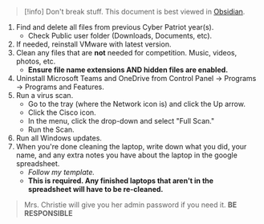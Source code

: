 >[!info]
>Don't break stuff.
>This document is best viewed in [Obsidian](https://obsidian.md).

1. Find and delete all files from previous Cyber Patriot year(s).
	- Check Public user folder (Downloads, Documents, etc).
2. If needed, reinstall VMware with latest version.
3. Clean any files that are **not** needed for competition. Music, videos, photos, etc.
	- **Ensure file name extensions AND hidden files are enabled.**
4. Uninstall Microsoft Teams and OneDrive from Control Panel -> Programs -> Programs and Features.
5. Run a virus scan.
	- Go to the tray (where the Network icon is) and click the Up arrow.
	- Click the Cisco icon.
	- In the menu, click the drop-down and select "Full Scan."
	- Run the Scan.
6. Run all Windows updates.
7. When you're done cleaning the laptop, write down what you did, your name, and any extra notes you have about the laptop in the google spreadsheet.
	- *Follow my template.*
	- **This is required. Any finished laptops that aren't in the spreadsheet will have to be re-cleaned.**

>Mrs. Christie will give you her admin password if you need it.
>**BE RESPONSIBLE**